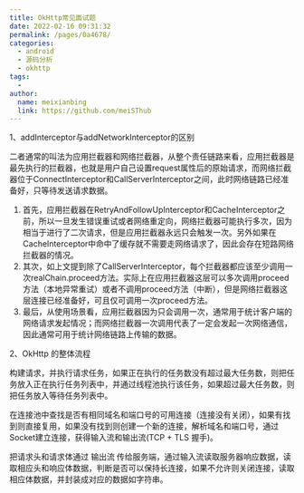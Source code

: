 ```yaml
---
title: OkHttp常见面试题
date: 2022-02-16 09:31:32
permalink: /pages/0a4678/
categories:
  - android
  - 源码分析
  - okhttp
tags:
  - 
author: 
  name: meixianbing
  link: https://github.com/meiSThub
---
```

1、addInterceptor与addNetworkInterceptor的区别

二者通常的叫法为应用拦截器和网络拦截器，从整个责任链路来看，应用拦截器是最先执行的拦截器，也就是用户自己设置request属性后的原始请求，而网络拦截器位于ConnectInterceptor和CallServerInterceptor之间，此时网络链路已经准备好，只等待发送请求数据。

1. 首先，应用拦截器在RetryAndFollowUpInterceptor和CacheInterceptor之前，所以一旦发生错误重试或者网络重定向，网络拦截器可能执行多次，因为相当于进行了二次请求，但是应用拦截器永远只会触发一次。另外如果在CacheInterceptor中命中了缓存就不需要走网络请求了，因此会存在短路网络拦截器的情况。
2. 其次，如上文提到除了CallServerInterceptor，每个拦截器都应该至少调用一次realChain.proceed方法。实际上在应用拦截器这层可以多次调用proceed方法（本地异常重试）或者不调用proceed方法（中断），但是网络拦截器这层连接已经准备好，可且仅可调用一次proceed方法。
3. 最后，从使用场景看，应用拦截器因为只会调用一次，通常用于统计客户端的网络请求发起情况；而网络拦截器一次调用代表了一定会发起一次网络通信，因此通常可用于统计网络链路上传输的数据。

2、OkHttp 的整体流程

构建请求，并执行请求任务，如果正在执行的任务数没有超过最大任务数，则把任务放入正在执行任务列表中，并通过线程池执行该任务，如果超过最大任务数，则把任务放入等待任务列表中。

在连接池中查找是否有相同域名和端口号的可用连接（连接没有关闭），如果有找到则直接复用，如果没有找到则创建一个新的连接，解析域名和端口号，通过Socket建立连接，获得输入流和输出流(TCP + TLS 握手)。

把请求头和请求体通过 输出流 传给服务端，通过输入流读取服务器响应数据，读取相应头和响应体数据，判断是否可以保持长连接，如果不允许则关闭连接，读取相应体数据，并封装成对应的数据如字符串。

